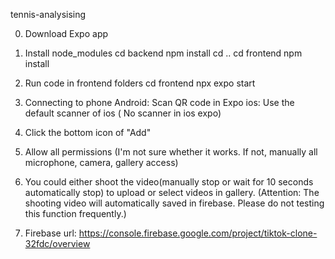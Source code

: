 tennis-analysising

0. Download Expo app

1. Install node_modules
  cd backend
  npm install
  cd ..
  cd frontend
  npm install

2. Run code in frontend folders
   cd frontend
   npx expo start

4. Connecting to phone
   Android: Scan QR code in Expo
   ios: Use the default scanner of ios ( No scanner in ios expo)

5. Click the bottom icon of "Add"
   
6. Allow all permissions (I'm not sure whether it works. If not, manually all microphone, camera, gallery access)
   
7. You could either shoot the video(manually stop or wait for 10 seconds automatically stop) to upload or select videos in gallery.
    (Attention: The shooting video will automatically saved in firebase. Please do not testing this function frequently.)

8. Firebase url: https://console.firebase.google.com/project/tiktok-clone-32fdc/overview
